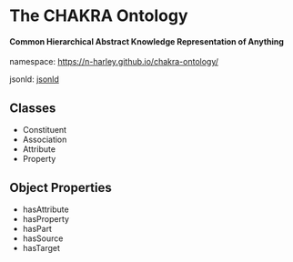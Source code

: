 # The CHAKRA Ontology

#### Common Hierarchical Abstract Knowledge Representation of Anything

namespace: https://n-harley.github.io/chakra-ontology/

jsonld: [jsonld](json-ls.jsonld)

## Classes

- Constituent
- Association
- Attribute
- Property

## Object Properties

- hasAttribute
- hasProperty
- hasPart
- hasSource
- hasTarget
